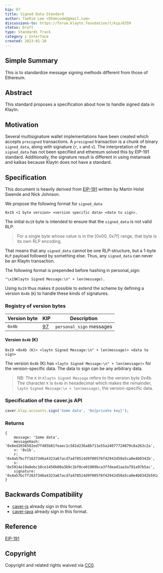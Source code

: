 ```yaml
---
kip: 97
title: Signed Data Standard
author: TaeRim Lee <95decode@gmail.com>
discussions-to: https://forum.klaytn.foundation/t/kip/6359
status: Draft
type: Standards Track
category : Interface
created: 2023-01-10
---
```


## Simple Summary
<!--"If you can't explain it simply, you don't understand it well enough." Provide a simplified and layman-accessible explanation of the KIP.-->
This is to standardize message signing methods different from those of Ethereum.

## Abstract
<!--A short (~200 word) description of the technical issue being addressed.-->
This standard proposes a specification about how to handle signed data in Klaytn.

## Motivation
<!--The motivation is critical for KIPs that want to change the Klaytn protocol. It should clearly explain why the existing protocol specification is inadequate to address the problem that the KIP solves. KIP submissions without sufficient motivation may be rejected outright.-->
Several multisignature wallet implementations have been created which accepts `presigned` transactions. A `presigned` transaction is a chunk of binary `signed_data`, along with signature (`r`, `s` and `v`). The interpretation of the `signed_data` has not been specified and ethereum solved this by EIP-191 standard. Additionally, the signature result is different in using metamask and kaikas because Klaytn does not have a standard.

## Specification
<!--The technical specification should describe the syntax and semantics of any new feature. The specification should be detailed enough to allow competing, interoperable implementations for any of the current Klaytn platforms (klaytn). -->
This document is heavily derived from [EIP-191](https://eips.ethereum.org/EIPS/eip-191) written by Martin Holst Swende and Nick Johnson.

We propose the following format for `signed_data`

```
0x19 <1 byte version> <version specific data> <data to sign>.
```

The initial `0x19` byte is intended to ensure that the `signed_data` is not valid RLP.

> For a single byte whose value is in the [0x00, 0x7f] range, that byte is its own RLP encoding.

That means that any `signed_data` cannot be one RLP-structure, but a 1-byte `RLP` payload followed by something else. Thus, any `signed_data` can never be an Klaytn transaction.

The following format is prepended before hashing in personal_sign:

```
"\x19Klaytn Signed Message:\n" + len(message).
```

Using `0x19` thus makes it possible to extend the scheme by defining a version `0x4b` (`K`) to handle these kinds of signatures.

### Registry of version bytes

| Version byte | KIP            | Description
| ------------ | -------------- | -----------
|    `0x4b`    | [97][kip-97]   | `personal_sign` messages

#### Version `0x4b` (K)

```
0x19 <0x4b (K)> <laytn Signed Message:\n" + len(message)> <data to sign>
```

The version `0x4b` (K) has `<laytn Signed Message:\n" + len(message)>` for the version-specific data. The data to sign can be any arbitrary data.

> NB: The `K` in `Klaytn Signed Message` refers to the version byte 0x4b. The character `K` is `0x4b` in hexadecimal which makes the remainder, `laytn Signed Message:\n + len(message)`, the version-specific data.

[kip-97]: ./kip-97.md

### Specification of the caver.js API

```JavaScript
caver.klay.accounts.sign('Some data', '0x{private key}');
```

### Returns

```shell
{
    message: 'Some data',
    messageHash: '0x8ed2036502ed7f485b81feaec1c581d236a8b711e55a24077724879c8a263c2a',
    v: '0x1b',
    r: '0x4a57bcff1637346a4323a67acd7a478514d9f00576f42942d50a5ca0e4b0342b',
    s: '0x5914e19a8ebc10ce1450b00a3b9c1bf0ce01909bca3ffdead1aa3a791a97b5ac',
    signature: '0x4a57bcff1637346a4323a67acd7a478514d9f00576f42942d50a5ca0e4b0342b5914e19a8ebc10ce1450b00a3b9c1bf0ce01909bca3ffdead1aa3a791a97b5ac1b'
}
```

## Backwards Compatibility
<!-- All KIPs that introduce backwards incompatibilities must include a section describing these incompatibilities and their severity. The KIP must explain how the author proposes to deal with these incompatibilities. KIP submissions without a sufficient backwards compatibility treatise may be rejected outright. The authors should answer the question: "Does this KIP require a hard fork?" -->
- [caver-js](https://docs.klaytn.foundation/content/dapp/sdk/caver-js/v1.4.1/api-references/caver.klay.accounts#sign) already sign in this format.
- [caver-java](https://javadoc.io/doc/com.klaytn.caver/core/1.10.0/com/klaytn/caver/wallet/keyring/PrivateKey.html) already sign in this format.


## Reference
[EIP-191](https://eips.ethereum.org/EIPS/eip-191)

## Copyright
Copyright and related rights waived via [CC0](https://creativecommons.org/publicdomain/zero/1.0/).
